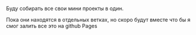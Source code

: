 Буду собирать все свои мини проекты в один.

Пока они находятся в отдельных ветках, но скоро будут вместе что бы я смог залить все это на github Pages
